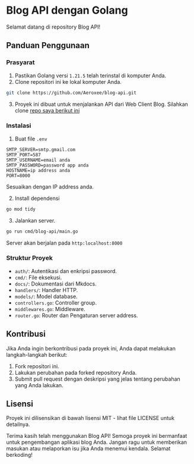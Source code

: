 # Blog API dengan Golang

Selamat datang di repository Blog API!

## Panduan Penggunaan

### Prasyarat

1. Pastikan Golang versi `1.21.5` telah terinstal di komputer Anda.
2. Clone repositori ini ke lokal komputer Anda.

```bash
git clone https://github.com/Aeroxee/blog-api.git
```
3. Proyek ini dibuat untuk menjalankan API dari Web Client Blog. Silahkan clone [repo saya berikut ini](https://github.com/Aeroxee/blog-app)

### Instalasi

1. Buat file `.env`

```env
SMTP_SERVER=smtp.gmail.com
SMTP_PORT=587
SMTP_USERNAME=email anda
SMTP_PASSWORD=password app anda
HOSTNAME=ip address anda
PORT=8000
```

Sesuaikan dengan IP address anda.

2. Install dependensi

```bash
go mod tidy
```

3. Jalankan server.

```bash
go run cmd/blog-api/main.go
```

Server akan berjalan pada  `http:localhost:8000`

### Struktur Proyek

- `auth/`: Autentikasi dan enkripsi password.
- `cmd/`: File eksekusi.
- `docs/`: Dokumentasi dari Mkdocs.
- `handlers/`: Handler HTTP.
- `models/`: Model database.
- `controllers.go`: Controller group.
- `middlewares.go`: Middleware.
- `router.go`: Router dan Pengaturan server address.


## Kontribusi

Jika Anda ingin berkontribusi pada proyek ini, Anda dapat melakukan langkah-langkah berikut:

1. Fork repositori ini.
2. Lakukan perubahan pada forked repository Anda.
3. Submit pull request dengan deskripsi yang jelas tentang perubahan yang Anda lakukan.

## Lisensi

Proyek ini dilisensikan di bawah lisensi MIT - lihat file LICENSE untuk detailnya.

Terima kasih telah menggunakan Blog API! Semoga proyek ini bermanfaat untuk pengembangan aplikasi blog Anda. Jangan ragu untuk memberikan masukan atau melaporkan isu jika Anda menemui kendala. Selamat berkoding!